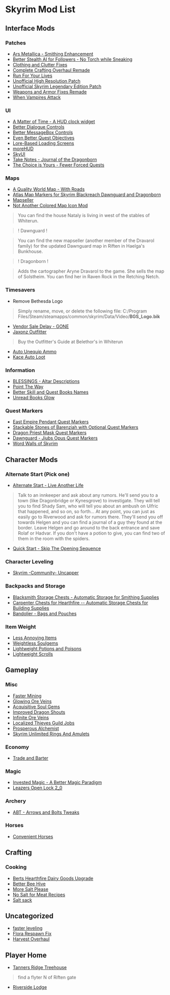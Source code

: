 # Skyrim Mod List

## Interface Mods

### Patches

- [Ars Metallica - Smithing Enhancement](http://www.nexusmods.com/skyrim/mods/16084/?)
- [Better Stealth AI for Followers - No Torch while Sneaking](http://www.nexusmods.com/skyrim/mods/16531/?)
- [Clothing and Clutter Fixes](http://www.nexusmods.com/skyrim/mods/43053/?)
- [Complete Crafting Overhaul Remade](http://www.nexusmods.com/skyrim/mods/49791/?)
- [Run For Your Lives](http://www.nexusmods.com/skyrim/mods/23906/?)
- [Unofficial High Resolution Patch](http://www.nexusmods.com/skyrim/mods/31255/?)
- [Unofficial Skyrim Legendary Edition Patch](http://www.nexusmods.com/skyrim/mods/71214/?)
- [Weapons and Armor Fixes Remade](http://www.nexusmods.com/skyrim/mods/34093/?)
- [When Vampires Attack](http://www.nexusmods.com/skyrim/mods/28235/?)

### UI

- [A Matter of Time - A HUD clock widget](http://www.nexusmods.com/skyrim/mods/44091)
- [Better Dialogue Controls](http://www.nexusmods.com/skyrim/mods/27371/?)
- [Better MessageBox Controls](http://www.nexusmods.com/skyrim/mods/28170/?)
- [Even Better Quest Objectives](http://www.nexusmods.com/skyrim/mods/32695/?)
- [Lore-Based Loading Screens](http://www.nexusmods.com/skyrim/mods/21265/?)
- [moreHUD](http://www.nexusmods.com/skyrim/mods/51956/?)
- [SkyUI](http://www.nexusmods.com/skyrim/mods/3863/?)
- [Take Notes - Journal of the Dragonborn](http://www.nexusmods.com/skyrim/mods/48375/?)
- [The Choice is Yours - Fewer Forced Quests](http://www.nexusmods.com/skyrim/mods/26359/?)

### Maps

- [A Quality World Map - With Roads](http://www.nexusmods.com/skyrim/mods/4929)
- [Atlas Map Markers for Skyrim Blackreach Dawnguard and Dragonborn](http://www.nexusmods.com/skyrim/mods/14976/?)
- [Mapseller](http://www.nexusmods.com/skyrim/mods/25158/?)
- [Not Another Colored Map Icon Mod](http://www.nexusmods.com/skyrim/mods/26822/?)

> You can find the house Nataly is living in west of the stables of Whiterun.

> ! Dawnguard !

> You can find the new mapseller (another member of the Dravarol family) for the updated Dawnguard map in Riften in Haelga's Bunkhouse.

> ! Dragonborn !

> Adds the cartographer Aryne Dravarol to the game. She sells the map of Solstheim. You can find her in Raven Rock in the Retching Netch.

### Timesavers

- Remove Bethesda Logo

> Simply rename, move, or delete the following file:
> C:/Program Files/Steam/steamapps/common/skyrim/Data/Video/**BGS_Logo.bik**

- [Vendor Sale Delay - GONE](http://www.nexusmods.com/skyrim/mods/34224)
- [Jaxonz Outfitter](http://www.nexusmods.com/skyrim/mods/24890/?)

> Buy the Outfitter's Guide at Belethor's in Whiterun

- [Auto Unequip Ammo](http://www.nexusmods.com/skyrim/mods/10753)
- [Kace Auto Loot](http://www.nexusmods.com/skyrim/mods/30408/?)

### Information

- [BLESSINGS - Altar Descriptions](http://www.nexusmods.com/skyrim/mods/16887/?)
- [Point The Way](http://www.nexusmods.com/skyrim/mods/33393/?)
- [Better Skill and Quest Books Names](http://www.nexusmods.com/skyrim/mods/10125/?)
- [Unread Books Glow](http://www.nexusmods.com/skyrim/mods/10012/?)

### Quest Markers

- [East Empire Pendant Quest Markers](http://www.nexusmods.com/skyrim/mods/69070/?)
- [Stackable Stones of Barenziah with Optional Quest Markers](http://www.nexusmods.com/skyrim/mods/49056/?)
- [Dragon Priest Mask Quest Markers](http://www.nexusmods.com/skyrim/mods/22647/?)
- [Dawnguard - Jiubs Opus Quest Markers](http://www.nexusmods.com/skyrim/mods/21809/?)
- [Word Walls of Skyrim](http://www.nexusmods.com/skyrim/mods/25440/?)

## Character Mods

### Alternate Start (Pick one)

- [Alternate Start - Live Another Life](http://www.nexusmods.com/skyrim/mods/9557/?)

> Talk to an innkeeper and ask about any rumors. He'll send you to a town (like Dragonbridge or Kynesgrove) to investigate. They will tell you to find Shady Sam, who will tell you about an ambush on Ulfric that happened, and so on, so forth...
> At any point, you can just as easily go to Riverwood and ask for rumors there. They'll send you off towards Helgen and you can find a journal of a guy they found at the border. Leave Helgen and go around to the back entrance and save Rolaf or Hadvar.
> If you don't have a potion to give, you can find two of them in the room with the spiders.

- [Quick Start - Skip The Opening Sequence](http://www.nexusmods.com/skyrim/mods/3325)

### Character Leveling

- [Skyrim -Community- Uncapper](http://www.nexusmods.com/skyrim/mods/1175/?)

### Backpacks and Storage

- [Blacksmith Storage Chests - Automatic Storage for Smithing Supplies](http://www.nexusmods.com/skyrim/mods/18021/?)
- [Carpenter Chests for Hearthfire -- Automatic Storage Chests for Building Supplies](http://www.nexusmods.com/skyrim/mods/26727/?)
- [Bandolier - Bags and Pouches](http://www.nexusmods.com/skyrim/mods/16438/?)

### Item Weight

- [Less Annoying Items](http://www.nexusmods.com/skyrim/mods/4949/?)
- [Weightless Soulgems](http://www.nexusmods.com/skyrim/mods/10483/?)
- [Lightweight Potions and Poisons](http://www.nexusmods.com/skyrim/mods/1036/?)
- [Lightweight Scrolls](http://www.nexusmods.com/skyrim/mods/26959/?)

## Gameplay

### Misc

- [Faster Mining](http://www.nexusmods.com/skyrim/mods/9465)
- [Glowing Ore Veins](http://www.nexusmods.com/skyrim/mods/193)
- [Acquisitive Soul Gems](http://www.nexusmods.com/skyrim/mods/65975/?)
- [Improved Dragon Shouts](http://www.nexusmods.com/skyrim/mods/14353/?)
- [Infinite Ore Veins](http://www.nexusmods.com/skyrim/mods/8505/?)
- [Localized Thieves Guild Jobs](http://www.nexusmods.com/skyrim/mods/14509/?)
- [Prosperous Alchemist](http://www.nexusmods.com/skyrim/mods/38634/?)
- [Skyrim Unlimited Rings And Amulets](http://www.nexusmods.com/skyrim/mods/6703/?)

### Economy

- [Trade and Barter](http://www.nexusmods.com/skyrim/mods/34612/?)

### Magic

- [Invested Magic - A Better Magic Paradigm](http://www.nexusmods.com/skyrim/mods/11397/?)
- [Leazers Open Lock 2_0](http://www.nexusmods.com/skyrim/mods/36897/?)

### Archery

- [ABT - Arrows and Bolts Tweaks](http://www.nexusmods.com/skyrim/mods/36897/?)

### Horses

- [Convenient Horses](http://www.nexusmods.com/skyrim/mods/14950/?)

## Crafting

### Cooking

- [Berts Hearthfire Dairy Goods Upgrade](http://www.nexusmods.com/skyrim/mods/25239/?)
- [Better Bee Hive](http://www.nexusmods.com/skyrim/mods/28392/?)
- [More Salt Please](http://www.nexusmods.com/skyrim/mods/13321/?)
- [No Salt for Meat Recipes](http://www.nexusmods.com/skyrim/mods/8906/?)
- [Salt sack](http://www.nexusmods.com/skyrim/mods/23948/?)

## Uncategorized

- [faster leveling](http://www.nexusmods.com/skyrim/mods/63828/?)
- [Flora Respawn Fix](http://www.nexusmods.com/skyrim/mods/31268/?)
- [Harvest Overhaul](http://www.nexusmods.com/skyrim/mods/16553/?)

## Player Home

- [Tanners Ridge Treehouse](http://www.nexusmods.com/skyrim/mods/38344/?)

> find a flyter N of Riften gate

- [Riverside Lodge](http://www.nexusmods.com/skyrim/mods/14308/?)
